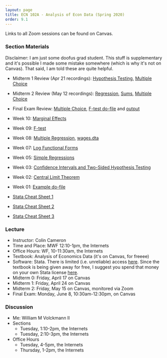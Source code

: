 ```yaml
---
layout: page
title: ECN 102A - Analysis of Econ Data (Spring 2020)
order: 9.1
---
```


Links to all Zoom sessions can be found on Canvas.


### Section Materials
Disclaimer: I am just some doofus grad student. This stuff is
supplementary and it's possible I made some mistake somewhere (which is why
it's not on Canvas). That said, I am told these are quite helpful.


* Midterm 1 Review (Apr 21 recordings): [Hypothesis Testing](MT1_testing_handout.pdf), [Multiple Choice](MT1_multiplechoice_handout.pdf)
* Midterm 2 Review (May 12 recordings): [Regression](MT2_regression_handout.pdf), [Sums](MT2_SS_handout.pdf), [Multiple Choice](MT2_multiplechoice_handout.pdf)
* Final Exam Review: [Multiple Choice](final_multiplechoice_handout.pdf), [F-test do-file](102-ftestexample.do) and [output](102-ftestdooutput.pdf)

* Week 10: [Marginal Effects](102-marginaleffects.pdf)
* Week 09: [F-test](102-ftest.pdf)
* Week 08: [Multiple Regression](102-multipleregression.pdf), [wages.dta](wages.dta)
* Week 07: [Log Functional Forms](102-logfunctionalforms.pdf)
* Week 05: [Simple Regressions](102-simpleregressions.pdf)
* Week 03: [Confidence Intervals and Two-Sided Hypothesis Testing](102-CI_htest_pvalue.pdf)
* Week 02: [Central Limit Theorem](102-CLT.pdf)
* Week 01: [Example do-file](week1_example.do)

* [Stata Cheat Sheet 1](102-stata-01.pdf)
* [Stata Cheat Sheet 2](102-stata-02.pdf)
* [Stata Cheat Sheet 3](102-stata-03.pdf)


### Lecture
* Instructor: Colin Cameron
* Time and Place: MWF 12:10-1pm, the Internets
* Office Hours: WF, 10-11:30am, the Internets
* Textbook: Analysis of Economics Data (it's on Canvas, for freeee)
* Software: Stata. There is limited (i.e. unreliable) access [here](https://virtuallab.ucdavis.edu/). Since the textbook is being given away for free, I suggest you spend that money on your own Stata license [here](https://www.stata.com/order/new/edu/gradplans/student-pricing/).
* Midterm 0: Friday, April 17 on Canvas
* Midterm 1: Friday, April 24 on Canvas
* Midterm 2: Friday, May 15 on Canvas, monitored via Zoom
* Final Exam: Monday, June 8, 10:30am-12:30pm, on Canvas


### Discussion
* Me: William M Volckmann II
* Sections
  * Tuesday, 1:10-2pm, the Internets
  * Tuesday, 2:10-3pm, the Internets
* Office Hours
  * Tuesday, 4-5pm, the Internets
  * Thursday, 1-2pm, the Internets
